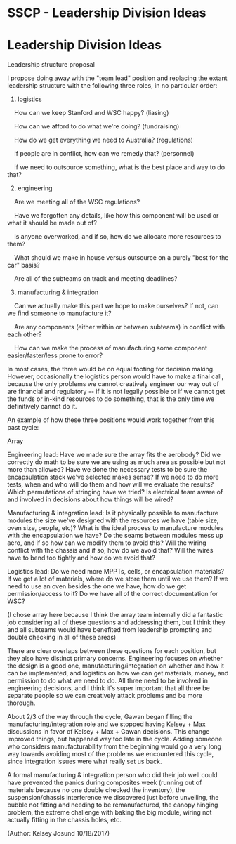 # SSCP - Leadership Division Ideas

# Leadership Division Ideas

Leadership structure proposal

I propose doing away with the "team lead" position and replacing the extant leadership structure with the following three roles, in no particular order:

1) logistics

    How can we keep Stanford and WSC happy? (liasing)

    How can we afford to do what we're doing? (fundraising)

    How do we get everything we need to Australia? (regulations)

    If people are in conflict, how can we remedy that? (personnel)

    If we need to outsource something, what is the best place and way to do that?

2) engineering

    Are we meeting all of the WSC regulations?

    Have we forgotten any details, like how this component will be used or what it should be made out of?

    Is anyone overworked, and if so, how do we allocate more resources to them?

    What should we make in house versus outsource on a purely "best for the car" basis?

    Are all of the subteams on track and meeting deadlines?

3) manufacturing & integration

    Can we actually make this part we hope to make ourselves? If not, can we find someone to manufacture it?

    Are any components (either within or between subteams) in conflict with each other?

    How can we make the process of manufacturing some component easier/faster/less prone to error?

In most cases, the three would be on equal footing for decision making. However, occasionally the logistics person would have to make a final call, because the only problems we cannot creatively engineer our way out of are financial and regulatory -- if it is not legally possible or if we cannot get the funds or in-kind resources to do something, that is the only time we definitively cannot do it.

An example of how these three positions would work together from this past cycle:

Array

Engineering lead: Have we made sure the array fits the aerobody? Did we correctly do math to be sure we are using as much area as possible but not more than allowed? Have we done the necessary tests to be sure the encapsulation stack we've selected makes sense? If we need to do more tests, when and who will do them and how will we evaluate the results? Which permutations of stringing have we tried? Is electrical team aware of and involved in decisions about how things will be wired? 

Manufacturing & integration lead: Is it physically possible to manufacture modules the size we've designed with the resources we have (table size, oven size, people, etc)? What is the ideal process to manufacture modules with the encapsulation we have? Do the seams between modules mess up aero, and if so how can we modify them to avoid this? Will the wiring conflict with the chassis and if so, how do we avoid that? Will the wires have to bend too tightly and how do we avoid that? 

Logistics lead: Do we need more MPPTs, cells, or encapsulation materials? If we get a lot of materials, where do we store them until we use them? If we need to use an oven besides the one we have, how do we get permission/access to it? Do we have all of the correct documentation for WSC?

(I chose array here because I think the array team internally did a fantastic job considering all of these questions and addressing them, but I think they and all subteams would have benefited from leadership prompting and double checking in all of these areas)

There are clear overlaps between these questions for each position, but they also have distinct primary concerns. Engineering focuses on whether the design is a good one, manufacturing/integration on whether and how it can be implemented, and logistics on how we can get materials, money, and permission to do what we need to do. All three need to be involved in engineering decisions, and I think it's super important that all three be separate people so we can creatively attack problems and be more thorough.

About 2/3 of the way through the cycle, Gawan began filling the manufacturing/integration role and we stopped having Kelsey + Max discussions in favor of Kelsey + Max + Gawan decisions. This change improved things, but happened way too late in the cycle. Adding someone who considers manufacturability from the beginning would go a very long way towards avoiding most of the problems we encountered this cycle, since integration issues were what really set us back.

A formal manufacturing & integration person who did their job well could have prevented the panics during composites week (running out of materials because no one double checked the inventory), the suspension/chassis interference we discovered just before unveiling, the bubble not fitting and needing to be remanufactured, the canopy hinging problem, the extreme challenge with baking the big module, wiring not actually fitting in the chassis holes, etc.

(Author: Kelsey Josund 10/18/2017)

